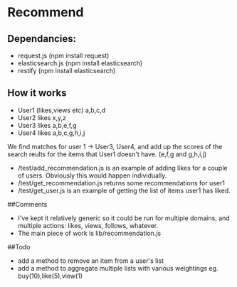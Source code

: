 # Recommend

## Dependancies:
- request.js  (npm install request)
- elasticsearch.js (npm install elasticsearch)
- restify (npm install elasticsearch)

## How it works

- User1 (likes,views etc) a,b,c,d
- User2 likes x,y,z
- User3 likes a,b,e,f,g
- User4 likes a,b,c,g,h,i,j

We find matches for user 1  -> User3, User4, and add up the scores of the search reults for the items that User1 doesn't have. (e,f,g and g,h,i,j)

- /test/add_recommendation.js is an example of adding likes for a couple of users. Obviously this would happen individually.
- /test/get_recommendation.js returns some recommendations for user1
- /test/get_user.js is an example of getting the list of items user1 has liked.

##Comments
- I've kept it relatively generic so it could be run for multiple domains, and multiple actions: likes, views, follows, whatever.
- The main piece of work is lib/recommendation.js

##Todo
- add a method to remove an item from a user's list
-  add a method to aggregate multiple lists with various weightings eg. buy(10),like(5),view(1)




